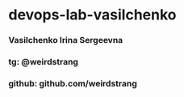 # devops-lab-vasilchenko
### Vasilchenko Irina Sergeevna
### tg: @weirdstrang
### **github:** github.com/weirdstrang

